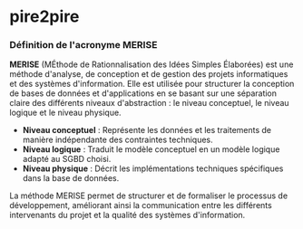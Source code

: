 # pire2pire
### Définition de l'acronyme MERISE

**MERISE** (MÉthode de Rationnalisation des Idées Simples Élaborées) est une méthode d'analyse, de conception et de gestion des projets informatiques et des systèmes d'information. Elle est utilisée pour structurer la conception de bases de données et d'applications en se basant sur une séparation claire des différents niveaux d'abstraction : le niveau conceptuel, le niveau logique et le niveau physique.

- **Niveau conceptuel** : Représente les données et les traitements de manière indépendante des contraintes techniques. 
- **Niveau logique** : Traduit le modèle conceptuel en un modèle logique adapté au SGBD choisi.
- **Niveau physique** : Décrit les implémentations techniques spécifiques dans la base de données.

La méthode MERISE permet de structurer et de formaliser le processus de développement, améliorant ainsi la communication entre les différents intervenants du projet et la qualité des systèmes d'information.
